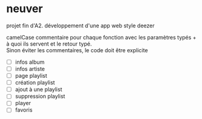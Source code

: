 # neuver
projet fin d'A2. développement d'une app web style deezer

camelCase
commentaire pour chaque fonction avec les paramètres typés + à quoi ils servent et le retour typé.  
Sinon éviter les commentaires, le code doit être explicite

- [ ] infos album
- [ ] infos artiste
- [ ] page playlist
- [ ] création playlist
- [ ] ajout à une playlist
- [ ] suppression playlist
- [ ] player
- [ ] favoris